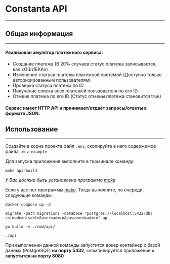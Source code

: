 # Constanta API
___

## Общая информация
___
#### Реализован эмулятор платежного сервиса:
- Создание платежа (В 20% случаев статус платежа записывается, как «ОШИБКА»)
- Изменение статуса платежа платежной системой (Доступно только авторизированным пользователям)
- Проверка статуса платежа по ID
- Получение списка всех платежей пользователя по его ID
- Отмена платежа по его ID (Статус отмены платежа становится true)

#### Сервис имеет HTTP API и принимает/отдаёт запросы/ответы в формате JSON.

## Использование
___
Создайте в корне проекта файл `.env`, скопируйте в него содержимое файла `.env-example`

Для запуска приложения выполните в терминале команду: 
```
make api-build
```

*У Вас должна быть установлена программа [make](https://www.gnu.org/software/make/)*

Если у вас нет программы [make](https://www.gnu.org/software/make/). Тогда выполните, по очереди, следующие команды:
````
docker-compose up -d
````
````
migrate -path migrations -database "postgres://localhost:5432/db?sslmode=disable&user=admin&password=admin" up
````
````
go build -v ./cmd/api/
`````
`````
./api
`````

При выполнении данной команды запустится докер контейнер с базой данных (PostgreSQL) **на порту 5432**,
скомпилируется приложение и **запустится на порту 8080**